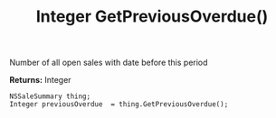 ﻿---
uid: crmscript_ref_NSSaleSummary_GetPreviousOverdue
title: Integer GetPreviousOverdue()
intellisense: NSSaleSummary.GetPreviousOverdue
keywords: NSSaleSummary, GetPreviousOverdue
so.topic: reference
---

Number of all open sales with date before this period

**Returns:** Integer


```crmscript
NSSaleSummary thing;
Integer previousOverdue  = thing.GetPreviousOverdue();
```


